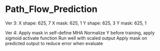 # Path_Flow_Prediction

Ver 3: 
X shape: 625, 7
X mask: 625, 1
Y shape: 625, 3
Y mask: 625, 1

Ver 4: 
Apply mask in self-define MHA 
Normalize Y before training, apply sigmoid activate function
Run well with scaled output 
Apply mask on predicted output to reduce error when evaluate 

